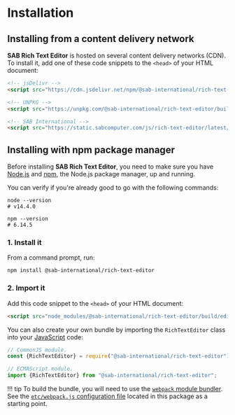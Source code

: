 # Installation

## Installing from a content delivery network
**SAB Rich Text Editor** is hosted on several content delivery networks (CDN).
To install it, add one of these code snippets to the `<head>` of your HTML document:

``` html
<!-- jsDelivr -->
<script src="https://cdn.jsdelivr.net/npm/@sab-international/rich-text-editor/build/editor.js"></script>

<!-- UNPKG -->
<script src="https://unpkg.com/@sab-international/rich-text-editor/build/editor.js"></script>

<!-- SAB International -->
<script src="https://static.sabcomputer.com/js/rich-text-editor/latest/editor.js"></script>
```

## Installing with npm package manager
Before installing **SAB Rich Text Editor**, you need to make sure you have [Node.js](https://nodejs.org)
and [npm](https://www.npmjs.com), the Node.js package manager, up and running.

You can verify if you're already good to go with the following commands:

``` shell
node --version
# v14.4.0

npm --version
# 6.14.5
```

### 1. Install it
From a command prompt, run:

``` shell
npm install @sab-international/rich-text-editor
```

### 2. Import it
Add this code snippet to the `<head>` of your HTML document:

``` html
<script src="node_modules/@sab-international/rich-text-editor/build/editor.js"></script>
```

You can also create your own bundle by importing the `RichTextEditor` class into
your [JavaScript](https://developer.mozilla.org/en-US/docs/Web/JavaScript) code:

``` js
// CommonJS module.
const {RichTextEditor} = require("@sab-international/rich-text-editor");

// ECMAScript module.
import {RichTextEditor} from "@sab-international/rich-text-editor";
```

!!! tip
	To build the bundle, you will need to use the [`webpack` module bundler](https://webpack.js.org).  
	See the [`etc/webpack.js` configuration file](https://github.com/sab-international/rich-text-editor/blob/main/etc/webpack.js) located in this package as a starting point.
